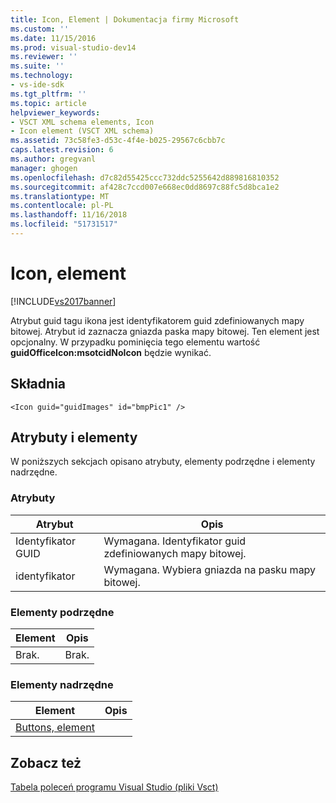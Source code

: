 ```yaml
---
title: Icon, Element | Dokumentacja firmy Microsoft
ms.custom: ''
ms.date: 11/15/2016
ms.prod: visual-studio-dev14
ms.reviewer: ''
ms.suite: ''
ms.technology:
- vs-ide-sdk
ms.tgt_pltfrm: ''
ms.topic: article
helpviewer_keywords:
- VSCT XML schema elements, Icon
- Icon element (VSCT XML schema)
ms.assetid: 73c58fe3-d53c-4f4e-b025-29567c6cbb7c
caps.latest.revision: 6
ms.author: gregvanl
manager: ghogen
ms.openlocfilehash: d7c82d55425ccc732ddc5255642d889816810352
ms.sourcegitcommit: af428c7ccd007e668ec0dd8697c88fc5d8bca1e2
ms.translationtype: MT
ms.contentlocale: pl-PL
ms.lasthandoff: 11/16/2018
ms.locfileid: "51731517"
---
```

# <a name="icon-element"></a>Icon, element
[!INCLUDE[vs2017banner](../includes/vs2017banner.md)]

Atrybut guid tagu ikona jest identyfikatorem guid zdefiniowanych mapy bitowej.  Atrybut id zaznacza gniazda paska mapy bitowej. Ten element jest opcjonalny.  W przypadku pominięcia tego elementu wartość **guidOfficeIcon:msotcidNoIcon** będzie wynikać.  
  
## <a name="syntax"></a>Składnia  
  
```  
<Icon guid="guidImages" id="bmpPic1" />  
```  
  
## <a name="attributes-and-elements"></a>Atrybuty i elementy  
 W poniższych sekcjach opisano atrybuty, elementy podrzędne i elementy nadrzędne.  
  
### <a name="attributes"></a>Atrybuty  
  
|Atrybut|Opis|  
|---------------|-----------------|  
|Identyfikator GUID|Wymagana. Identyfikator guid zdefiniowanych mapy bitowej.|  
|identyfikator|Wymagana. Wybiera gniazda na pasku mapy bitowej.|  
  
### <a name="child-elements"></a>Elementy podrzędne  
  
|Element|Opis|  
|-------------|-----------------|  
|Brak.|Brak.|  
  
### <a name="parent-elements"></a>Elementy nadrzędne  
  
|Element|Opis|  
|-------------|-----------------|  
|[Buttons, element](../extensibility/buttons-element.md)||  
  
## <a name="see-also"></a>Zobacz też  
 [Tabela poleceń programu Visual Studio (pliki Vsct)](../extensibility/internals/visual-studio-command-table-dot-vsct-files.md)

